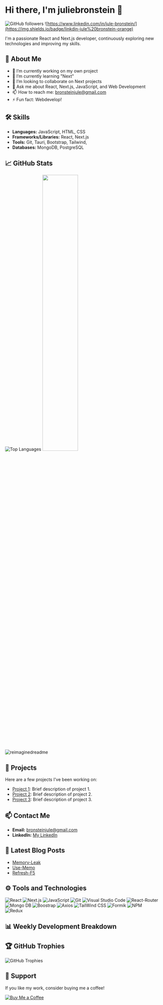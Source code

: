 # Hi there, I'm juliebronstein 👋

![GitHub followers](https://img.shields.io/github/followers/your-username?style=social)
![https://www.linkedin.com/in/jule-bronstein/](https://img.shields.io/badge/linkdin-jule%20bronstein-orange)

I'm a passionate React and Next.js developer, continuously exploring new technologies and improving my skills.

## 🚀 About Me

- 🔭 I’m currently working on my own project
- 🌱 I’m currently learning "Next"
- 👯 I’m looking to collaborate on Next projects
- 💬 Ask me about React, Next.js, JavaScript, and Web Development
- 📫 How to reach me: bronsteinjule@gmail.com
- ⚡ Fun fact: Webdevelop!

## 🛠️ Skills

- **Languages:** JavaScript, HTML, CSS
- **Frameworks/Libraries:** React, Next.js
- **Tools:** Git, Tauri, Bootstrap, Tailwind,
- **Databases:** MongoDB, PostgreSQL

## 📈 GitHub Stats

![Top Languages](https://github-readme-stats.vercel.app/api/top-langs/?username=juliebronstein&layout=compact&theme=radical)
<img src="https://github-readme-streak-stats.herokuapp.com/?user=juliebronstein&theme=dark" width="48%" >
<img src="https://myreadme.vercel.app/api/embed/juliebronstein?panels=userstatistics,toprepositories,toplanguages,commitgraph" alt="reimaginedreadme" />
<!--
![Your GitHub Stats](https://github-readme-stats.vercel.app/api?username=juliebronstein&show_icons=true&theme=radical)

-->

## 📂 Projects

Here are a few projects I've been working on:

- [Project 1](https://github.com/your-username/project-1): Brief description of project 1.
- [Project 2](https://github.com/your-username/project-2): Brief description of project 2.
- [Project 3](https://github.com/your-username/project-3): Brief description of project 3.

## 📫 Contact Me

- **Email:** bronsteinjule@gmail.com
- **LinkedIn:** [My LinkedIn](www.linkedin.com/in/jule-bronstein)

## 📝 Latest Blog Posts

<!-- BLOG-POST-LIST:START -->
- [Memory-Leak](https://www.linkedin.com/feed/update/urn:li:activity:7222203423905984512/)
- [Use-Memo](https://www.linkedin.com/feed/update/urn:li:activity:7130305230809788418?utm_source=share&utm_medium=member_desktop)
- [Refresh-F5](https://www.linkedin.com/posts/jule-bronstein_programming-junior-feature-activity-7128674655028043777-bGPE?utm_source=share&utm_medium=member_desktop)
<!-- BLOG-POST-LIST:END -->

## ⚙️ Tools and Technologies

![React](https://img.shields.io/badge/React-20232A?style=for-the-badge&logo=react&color=%23900C3F )
![Next.js](https://img.shields.io/badge/Next.js-000000?style=for-the-badge&logo=nextdotjs&logoColor=white)
![JavaScript](https://img.shields.io/badge/JavaScript-323330?style=for-the-badge&logo=javascript&logoColor=F7DF1E)
![Git](https://img.shields.io/badge/Git-F05032?style=for-the-badge&logo=git&logoColor=white)
![Visual Studio Code](https://img.shields.io/badge/VS%20Code-0078d7?style=for-the-badge&logo=visual%20studio%20code&logoColor=white)
![React-Router](https://img.shields.io/badge/-React%20Router-pink?style=for-the-badge&logo=ReactRouter&logoColor=purpel)
![Mongo DB](https://img.shields.io/badge/-Mongo%DB-blue?style=for-the-badge&logo=MongoDB)
![Boostrap](https://img.shields.io/badge/Boostrap-t?style=for-the-badge&logo=Bootstrap&color=%23DEB887&link=https%3A%2F%2Freact-bootstrap.netlify.app%2F)
![Axios](https://img.shields.io/static/v1?style=for-the-badge&message=Axios&color=5A29E4&logo=Axios&logoColor=FFFFFF&label=)
![TailWind CSS](https://img.shields.io/badge/-Tailwind%20CSS-css?style=for-the-badge&logo=TailwindCSS&color=rgb(139%2C%200%2C%20139))
![Formik](https://img.shields.io/badge/-Formik-react?style=for-the-badge&logo=Formik&color=%234682B4)
![NPM](https://img.shields.io/badge/-NPM-NPM?style=for-the-badge&logo=NPM&color=%23B0C4DE )
![Redux](https://img.shields.io/badge/-REDUX-React?style=for-the-badge&logo=Redux&color=%23BC8F8F )



## 📊 Weekly Development Breakdown

<!--START_SECTION:waka-->
<!--END_SECTION:waka-->

## 🏆 GitHub Trophies

![GitHub Trophies](https://github-profile-trophy.vercel.app/?username=juliebronstein&theme=radical)

<!--
## ✨ Open Source Contributions

- [Contribution 1](https://github.com/organization/project)
- [Contribution 2](https://github.com/organization/project)
- [Contribution 3](https://github.com/organization/project)
-->
## 🤝 Support

If you like my work, consider buying me a coffee!

[![Buy Me a Coffee](https://img.shields.io/badge/Buy%20Me%20a%20Coffee-F7DF1E?style=for-the-badge&logo=buymeacoffee&logoColor=black)](https://www.buymeacoffee.com/your-username)

<!--
**your-username/your-username** is a ✨ _special_ ✨ repository because its `README.md` (this file) appears on your GitHub profile.
-->

